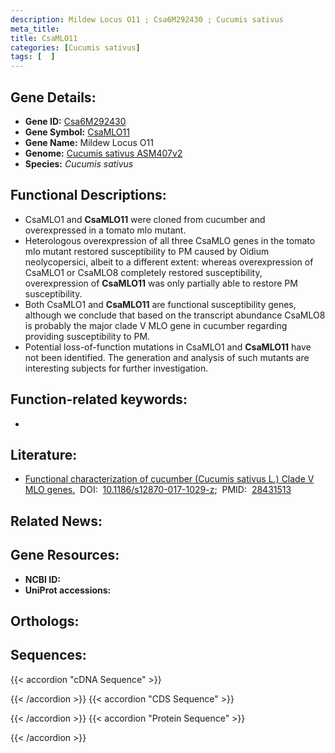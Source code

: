 ```yaml
---
description: Mildew Locus O11 ; Csa6M292430 ; Cucumis sativus
meta_title:
title: CsaMLO11
categories: [Cucumis sativus]
tags: [  ]
---
```


## Gene Details:
- **Gene ID:**	[Csa6M292430](https://ensembl.gramene.org/id/Csa6M292430)
- **Gene Symbol:** <u>CsaMLO11</u>
- **Gene Name:** Mildew Locus O11
- **Genome:** [Cucumis sativus ASM407v2](https://ensembl.gramene.org/Cucumis_sativus/Info/Index)
- **Species:** *Cucumis sativus*

## Functional Descriptions:
   - CsaMLO1 and **CsaMLO11** were cloned from cucumber and overexpressed in a tomato mlo mutant.
   - Heterologous overexpression of all three CsaMLO genes in the tomato mlo mutant restored susceptibility to PM caused by Oidium neolycopersici, albeit to a different extent: whereas overexpression of CsaMLO1 or CsaMLO8 completely restored susceptibility, overexpression of **CsaMLO11** was only partially able to restore PM susceptibility.
   - Both CsaMLO1 and **CsaMLO11** are functional susceptibility genes, although we conclude that based on the transcript abundance CsaMLO8 is probably the major clade V MLO gene in cucumber regarding providing susceptibility to PM.
   - Potential loss-of-function mutations in CsaMLO1 and **CsaMLO11** have not been identified. The generation and analysis of such mutants are interesting subjects for further investigation.

## Function-related keywords:
   - [](/tags//)

## Literature:
   - [Functional characterization of cucumber (Cucumis sativus L.) Clade V MLO genes.](https://doi.org/10.1186/s12870-017-1029-z)&nbsp;&nbsp;DOI:&nbsp;&nbsp;[10.1186/s12870-017-1029-z](https://doi.org/10.1186/s12870-017-1029-z);&nbsp;&nbsp;PMID:&nbsp;&nbsp;[28431513](https://pubmed.ncbi.nlm.nih.gov/28431513/)

## Related News:

## Gene Resources:
- **NCBI ID:**  [](https://www.ncbi.nlm.nih.gov/gene/?term=)
- **UniProt accessions:**  [](https://www.uniprot.org/uniprotkb//entry)

## Orthologs:

## Sequences:
{{< accordion "cDNA Sequence" >}}

{{< /accordion >}}
{{< accordion "CDS Sequence" >}}

{{< /accordion >}}
{{< accordion "Protein Sequence" >}}

{{< /accordion >}}
